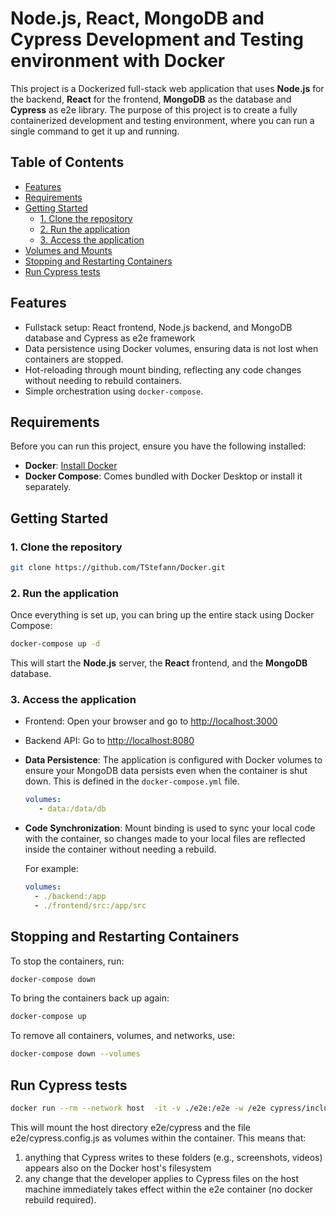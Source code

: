 
# Node.js, React, MongoDB and Cypress Development and Testing environment with Docker

This project is a Dockerized full-stack web application that uses **Node.js** for the backend, **React** for the frontend, **MongoDB** as the database and **Cypress** as e2e library. The purpose of this project is to create a fully containerized development and testing environment, where you can run a single command to get it up and running.

## Table of Contents

- [Features](#features)
- [Requirements](#requirements)
- [Getting Started](#getting-started)
  - [1. Clone the repository](#1-clone-the-repository)
  - [2. Run the application](#3-run-the-application)
  - [3. Access the application](#4-access-the-application)
- [Volumes and Mounts](#volumes-and-mounts)
- [Stopping and Restarting Containers](#stopping-and-restarting-containers)
- [Run Cypress tests](#run-cypress-tests)

## Features

- Fullstack setup: React frontend, Node.js backend, and MongoDB database and Cypress as e2e framework
- Data persistence using Docker volumes, ensuring data is not lost when containers are stopped.
- Hot-reloading through mount binding, reflecting any code changes without needing to rebuild containers.
- Simple orchestration using `docker-compose`.

## Requirements

Before you can run this project, ensure you have the following installed:

- **Docker**: [Install Docker](https://docs.docker.com/get-docker/)
- **Docker Compose**: Comes bundled with Docker Desktop or install it separately.

## Getting Started

### 1. Clone the repository

```bash
git clone https://github.com/TStefann/Docker.git
```

### 2. Run the application

Once everything is set up, you can bring up the entire stack using Docker Compose:

```bash
docker-compose up -d
```

This will start the **Node.js** server, the **React** frontend, and the **MongoDB** database.

### 3. Access the application

- Frontend: Open your browser and go to [http://localhost:3000](http://localhost:3000)
- Backend API: Go to [http://localhost:8080](http://localhost:8080)


- **Data Persistence**: The application is configured with Docker volumes to ensure your MongoDB data persists even when the container is shut down. This is defined in the `docker-compose.yml` file.
  
  ```yaml
  volumes:
     - data:/data/db
  ```

- **Code Synchronization**: Mount binding is used to sync your local code with the container, so changes made to your local files are reflected inside the container without needing a rebuild.

  For example:

  ```yaml
  volumes:
    - ./backend:/app
    - ./frontend/src:/app/src
  ```
  
## Stopping and Restarting Containers

To stop the containers, run:

```bash
docker-compose down
```

To bring the containers back up again:

```bash
docker-compose up
```

To remove all containers, volumes, and networks, use:

```bash
docker-compose down --volumes
```

## Run Cypress tests 

```bash
docker run --rm --network host  -it -v ./e2e:/e2e -w /e2e cypress/included 
```
This will mount the host directory e2e/cypress and the file e2e/cypress.config.js as volumes within the container. This means that:
1. anything that Cypress writes to these folders (e.g., screenshots,
 videos) appears also on the Docker host's filesystem
2. any change that the developer applies to Cypress files on the host
machine immediately takes effect within the e2e container (no docker
rebuild required).

